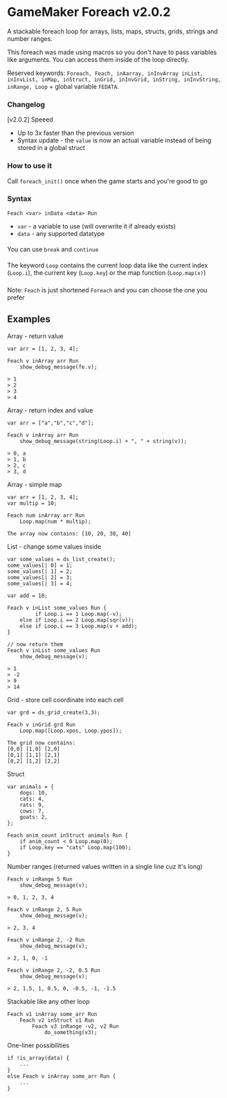 # GameMaker Foreach v2.0.2

A stackable foreach loop for arrays, lists, maps, structs, grids, strings and number ranges.

This foreach was made using macros so you don't have to pass variables like arguments. You can access them inside of the loop directly. 

Reserved keywords: `Foreach, Feach, inAarray, inInvArray inList, inInvList, inMap, inStruct, inGrid, inInvGrid, inString, inInvString, inRange, Loop` + global variable `FEDATA`.

### Changelog
[v2.0.2] Speeed
+ Up to 3x faster than the previous version
+ Syntax update - the `value` is now an actual variable instead of being stored in a global struct

### How to use it
Call `foreach_init()` once when the game starts and you're good to go

### Syntax
`Feach <var> inData <data> Run`

- `var` - a variable to use (will overwrite it if already exists)
- `data` - any supported datatype

####
You can use `break` and `continue`
####
The keyword `Loop` contains the current loop data like the current index (`Loop.i`), the current key (`Loop.key`) or the map function (`Loop.map(x)`)
###
Note: `Feach` is just shortened `Foreach` and you can choose the one you prefer

## Examples
Array - return value
```
var arr = [1, 2, 3, 4];

Feach v inArray arr Run
	show_debug_message(fe.v);
 
> 1
> 2
> 3
> 4
```
Array - return index and value
```
var arr = ["a","b","c","d"];

Feach v inArray arr Run
	show_debug_message(string(Loop.i) + ", " + string(v));
 
> 0, a
> 1, b
> 2, c
> 3, d
```
Array - simple map
```
var arr = [1, 2, 3, 4];
var multip = 10;

Feach num inArray arr Run
	Loop.map(num * multip);

The array now contains: [10, 20, 30, 40]
```
List - change some values inside
```
var some_values = ds_list_create();
some_values[| 0] = 1; 
some_values[| 1] = 2;
some_values[| 2] = 3; 
some_values[| 3] = 4;

var add = 10;

Feach v inList some_values Run {
	     if Loop.i == 1 Loop.map(-v);
	else if Loop.i == 2 Loop.map(sqr(v));
	else if Loop.i == 3 Loop.map(v + add);
}

// now return them
Feach v inList some_values Run
	show_debug_message(v);

> 1
> -2
> 9
> 14
```
Grid - store cell coordinate into each cell
```
var grd = ds_grid_create(3,3);

Feach v inGrid grd Run
	Loop.map([Loop.xpos, Loop.ypos]);

The grid now contains:
[0,0] [1,0] [2,0]
[0,1] [1,1] [2,1]
[0,2] [1,2] [2,2]
```
Struct
```
var animals = {
	dogs: 10,
	cats: 4,
	rats: 9,
	cows: 7,
	goats: 2,
};

Feach anim_count inStruct animals Run {
	if anim_count < 0 Loop.map(0);
	if Loop.key == "cats" Loop.map(100);
}

```
Number ranges (returned values written in a single line cuz it's long)
```
Feach v inRange 5 Run 
	show_debug_message(v);
	
> 0, 1, 2, 3, 4

Feach v inRange 2, 5 Run 
	show_debug_message(v);
	
> 2, 3, 4

Feach v inRange 2, -2 Run 
	show_debug_message(v);
	
> 2, 1, 0, -1

Feach v inRange 2, -2, 0.5 Run 
	show_debug_message(v);
	
> 2, 1.5, 1, 0.5, 0, -0.5, -1, -1.5
```
Stackable like any other loop
```
Feach v1 inArray some_arr Run
	Feach v2 inStruct v1 Run
		Feach v3 inRange -v2, v2 Run
			do_something(v3);

```
One-liner possibilities
```
if !is_array(data) {
	...
}
else Feach v inArray some_arr Run {
	...
}
```
